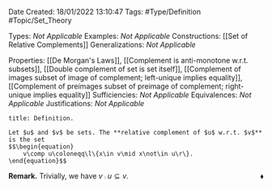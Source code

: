 <div class="topSpace"></div>

Date Created: 18/01/2022 13:10:47
Tags: #Type/Definition #Topic/Set_Theory

Types: _Not Applicable_
Examples: _Not Applicable_ 
Constructions: [[Set of Relative Complements]]
Generalizations: _Not Applicable_

Properties: [[De Morgan's Laws]], [[Complement is anti-monotone w.r.t. subsets]], [[Double complement of set is set itself]], [[Complement of images subset of image of complement; left-unique implies equality]], [[Complement of preimages subset of preimage of complement; right-unique implies equality]]
Sufficiencies: _Not Applicable_
Equivalences: _Not Applicable_
Justifications: _Not Applicable_

``` ad-Definition
title: Definition.

Let $u$ and $v$ be sets. The **relative complement of $u$ w.r.t. $v$** is the set
$$\begin{equation}
    v\comp u\coloneqq\l\{x\in v\mid x\not\in u\r\}.
\end{equation}$$

```

**Remark.** Trivially, we have $v\comp u\subseteq v$.<span style="float:right;">$\blacklozenge$</span>
